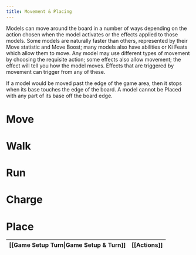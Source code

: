 ```yaml
---
title: Movement & Placing
---
```


Models can move around the board in a number of ways depending on the action chosen when the model activates or the effects applied to those models. Some models are naturally faster than others, represented by their Move statistic and Move Boost; many models also have abilities or Ki Feats which allow them to move. Any model may use different types of movement by choosing the requisite action; some effects also allow movement; the effect will tell you how the model moves. Effects that are triggered by movement can trigger from any of these.

If a model would be moved past the edge of the game area, then it stops when its base touches the edge of the board. A model cannot be Placed with any part of its base off the board edge.

# Move

# Walk

# Run

# Charge

# Place


| [[Game Setup Turn\|Game Setup & Turn]] | [[Actions]] |
| -------------------------------------- | ----------- |